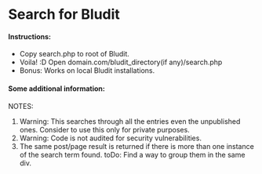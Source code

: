 # Search for Bludit

#### Instructions:
* Copy search.php to root of Bludit.
* Voila! :D Open domain.com/bludit_directory(if any)/search.php
* Bonus: Works on local Bludit installations.

#### Some additional information:
NOTES:

1. Warning: This searches through all the entries even the unpublished ones. Consider to use this only for private purposes.
2. Warning: Code is not audited for security vulnerabilities.
3. The same post/page result is returned if there is more than one instance of the search term found. toDo: Find a way to group them in the same div.
